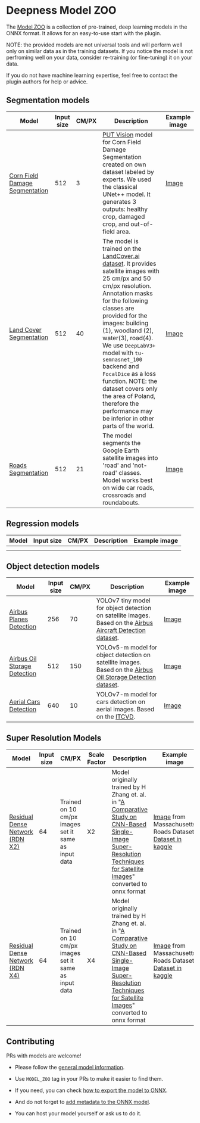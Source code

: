 # Deepness Model ZOO

The [Model ZOO](https://chmura.put.poznan.pl/s/2pJk4izRurzQwu3) is a collection of pre-trained, deep learning models in the ONNX format. It allows for an easy-to-use start with the plugin.

 NOTE: the provided models are not universal tools and will perform well only on similar data as in the training datasets. If you notice the model is not perfroming well on your data, consider re-training (or fine-tuning) it on your data.

 If you do not have machine learning expertise, feel free to contact the plugin authors for help or advice.

## Segmentation models

| Model                                                                            | Input size | CM/PX | Description                                                                                                                                                                                                                                                                                                                                                                         | Example image |
|----------------------------------------------------------------------------------|------------|-------|-------------------------------------------------------------------------------------------------------------------------------------------------------------------------------------------------------------------------------------------------------------------------------------------------------------------------------------------------------------------------------------|---------------------------------------------------------|
| [Corn Field Damage Segmentation](https://chmura.put.poznan.pl/s/abWFTVYSDIcncWs) | 512        | 3     | [PUT Vision](https://putvision.github.io/) model for Corn Field Damage Segmentation created on own dataset labeled by experts. We used the classical UNet++ model. It generates 3 outputs: healthy crop, damaged crop, and out-of-field area.                                                                                                                                       | [Image](https://chmura.put.poznan.pl/s/i5WVmcfqPNdBTAQ) |
| [Land Cover Segmentation](https://chmura.put.poznan.pl/s/PnAFJw27uneROkV)        | 512        | 40    | The model is trained on the [LandCover.ai dataset](https://landcover.ai.linuxpolska.com/). It provides satellite images with 25 cm/px and 50 cm/px resolution. Annotation masks for the following classes are provided for the images: building (1), woodland (2), water(3), road(4). We use `DeepLabV3+` model with `tu-semnasnet_100` backend and `FocalDice` as a loss function. NOTE: the dataset covers only the area of Poland, therefore the performance may be inferior in other parts of the world. | [Image](https://chmura.put.poznan.pl/s/Xa29vnieNQTvSt5) |
| [Roads Segmentation](https://chmura.put.poznan.pl/s/y6S3CmodPy1fYYz)             | 512        | 21    | The model segments the Google Earth satellite images into 'road' and 'not-road' classes. Model works best on wide car roads, crossroads and roundabouts.                                                                                                                                                                                                                            | [Image](https://chmura.put.poznan.pl/s/rln6mpbjpsXWpKg) |

## Regression models

| Model   | Input size | CM/PX | Description | Example image |
|---------|---|---|---|---|
|         |  |  |  |  |
|         |  |  |  |  |

## Object detection models

| Model                                                                          | Input size | CM/PX | Description                                                                                                                                                                                   | Example image                                           |
|--------------------------------------------------------------------------------|------------|-------|-----------------------------------------------------------------------------------------------------------------------------------------------------------------------------------------------|---------------------------------------------------------|
| [Airbus Planes Detection](https://chmura.put.poznan.pl/s/bBIJ5FDPgyQvJ49)      | 256        | 70    | YOLOv7 tiny model for object detection on satellite images. Based on the [Airbus Aircraft Detection dataset](https://www.kaggle.com/datasets/airbusgeo/airbus-aircrafts-sample-dataset).      | [Image](https://chmura.put.poznan.pl/s/VfLmcWhvWf0UJfI) |
| [Airbus Oil Storage Detection](https://chmura.put.poznan.pl/s/gMundpKsYUC7sNb) | 512        | 150   | YOLOv5-m model for object detection on satellite images. Based on the [Airbus Oil Storage Detection dataset](https://www.kaggle.com/datasets/airbusgeo/airbus-oil-storage-detection-dataset). | [Image](https://chmura.put.poznan.pl/s/T3pwaKlbFDBB2C3) |
| [Aerial Cars Detection](https://chmura.put.poznan.pl/s/vgOeUN4H4tGsrGm)        | 640        | 10    | YOLOv7-m model for cars detection on aerial images. Based on the [ITCVD](https://arxiv.org/pdf/1801.07339.pdf).                                                                               | [Image](https://chmura.put.poznan.pl/s/cPzw1mkXlprSUIJ) |

## Super Resolution Models
| Model                                                                          | Input size | CM/PX | Scale Factor |Description                                                                                                                                                                                   | Example image                                           |
|--------------------------------------------------------------------------------|------------|-------|------|-----------------------------------------------------------------------------------------------------------------------------------------------------------------------------------------------|---------------------------------------------------------|
|[Residual Dense Network (RDN X2)](https://chmura.put.poznan.pl/s/cLBZpjYn3ubuoii)      |64      |Trained on 10 cm/px images set it same as input data   | X2 |   Model originally trained by H Zhang et. al. in "[A Comparative Study on CNN-Based Single-Image Super-Resolution Techniques for Satellite Images](https://github.com/farahmand-m/satellite-image-super-resolution)" converted to onnx format   | [Image](https://chmura.put.poznan.pl/s/Ruz24ZpMNg97joV) from Massachusetts Roads Dataset [Dataset in kaggle](https://www.kaggle.com/datasets/balraj98/massachusetts-roads-dataset) |
|[Residual Dense Network (RDN X4)](https://chmura.put.poznan.pl/s/AaKySmOoOhxW6qZ)      |64      |Trained on 10 cm/px images set it same as input data   | X4 |   Model originally trained by H Zhang et. al. in "[A Comparative Study on CNN-Based Single-Image Super-Resolution Techniques for Satellite Images](https://github.com/farahmand-m/satellite-image-super-resolution)" converted to onnx format   | [Image](https://chmura.put.poznan.pl/s/Ruz24ZpMNg97joV) from Massachusetts Roads Dataset [Dataset in kaggle](https://www.kaggle.com/datasets/balraj98/massachusetts-roads-dataset) |




## Contributing

PRs with models are welcome!

* Please follow the [general model information](https://qgis-plugin-deepness.readthedocs.io/en/latest/creators/creators_description_classes.html).

* Use `MODEL_ZOO` tag in your PRs to make it easier to find them.

* If you need, you can check [how to export the model to ONNX](https://qgis-plugin-deepness.readthedocs.io/en/latest/creators/creators_example_onnx_model.html).

* And do not forget to [add metadata to the ONNX model](https://qgis-plugin-deepness.readthedocs.io/en/latest/creators/creators_add_metadata_to_model.html).

* You can host your model yourself or ask us to do it.
